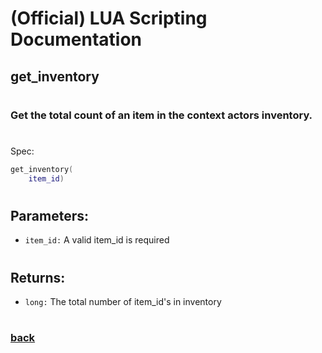 
# (Official) LUA Scripting Documentation

## get_inventory
#
### Get the total count of an item in the context actors inventory.
#
Spec:
```lua
get_inventory(
	item_id)
```
#
## Parameters:
- `item_id:` A valid item_id is required
#  

## Returns:
- `long:` The total number of item_id's in inventory
#
### [back](../inventory)
